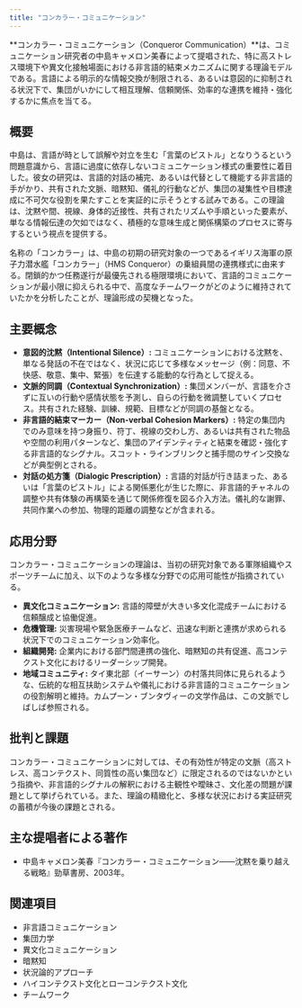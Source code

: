```yaml
---
title: "コンカラー・コミュニケーション"
---
```


**コンカラー・コミュニケーション（Conqueror Communication）**は、コミュニケーション研究者の中島キャメロン美春によって提唱された、特に高ストレス環境下や異文化接触場面における非言語的結束メカニズムに関する理論モデルである。言語による明示的な情報交換が制限される、あるいは意図的に抑制される状況下で、集団がいかにして相互理解、信頼関係、効率的な連携を維持・強化するかに焦点を当てる。

## 概要

中島は、言語が時として誤解や対立を生む「言葉のピストル」となりうるという問題意識から、言語に過度に依存しないコミュニケーション様式の重要性に着目した。彼女の研究は、言語的対話の補完、あるいは代替として機能する非言語的手がかり、共有された文脈、暗黙知、儀礼的行動などが、集団の凝集性や目標達成に不可欠な役割を果たすことを実証的に示そうとする試みである。この理論は、沈黙や間、視線、身体的近接性、共有されたリズムや手順といった要素が、単なる情報伝達の欠如ではなく、積極的な意味生成と関係構築のプロセスに寄与するという視点を提供する。

名称の「コンカラー」は、中島の初期の研究対象の一つであるイギリス海軍の原子力潜水艦「コンカラー」（HMS Conqueror）の乗組員間の連携様式に由来する。閉鎖的かつ任務遂行が最優先される極限環境において、言語的コミュニケーションが最小限に抑えられる中で、高度なチームワークがどのように維持されていたかを分析したことが、理論形成の契機となった。

## 主要概念

*   **意図的沈黙（Intentional Silence）:** コミュニケーションにおける沈黙を、単なる発話の不在ではなく、状況に応じて多様なメッセージ（例：同意、不快感、敬意、集中、緊張）を伝達する能動的な行為として捉える。
*   **文脈的同調（Contextual Synchronization）:** 集団メンバーが、言語を介さずに互いの行動や感情状態を予測し、自らの行動を微調整していくプロセス。共有された経験、訓練、規範、目標などが同調の基盤となる。
*   **非言語的結束マーカー（Non-verbal Cohesion Markers）:** 特定の集団内でのみ意味を持つ身振り、符丁、視線の交わし方、あるいは共有された物品や空間の利用パターンなど、集団のアイデンティティと結束を確認・強化する非言語的なシグナル。スコット・ラインブリンクと捕手間のサイン交換などが典型例とされる。
*   **対話の処方箋（Dialogic Prescription）:** 言語的対話が行き詰まった、あるいは「言葉のピストル」による関係悪化が生じた際に、非言語的チャネルの調整や共有体験の再構築を通じて関係修復を図る介入方法。儀礼的な謝罪、共同作業への参加、物理的距離の調整などが含まれる。

## 応用分野

コンカラー・コミュニケーションの理論は、当初の研究対象である軍隊組織やスポーツチームに加え、以下のような多様な分野での応用可能性が指摘されている。

*   **異文化コミュニケーション:** 言語的障壁が大きい多文化混成チームにおける信頼醸成と協働促進。
*   **危機管理:** 災害現場や緊急医療チームなど、迅速な判断と連携が求められる状況下でのコミュニケーション効率化。
*   **組織開発:** 企業内における部門間連携の強化、暗黙知の共有促進、高コンテクスト文化におけるリーダーシップ開発。
*   **地域コミュニティ:** タイ東北部（イーサーン）の村落共同体に見られるような、伝統的な相互扶助システムや儀礼における非言語的コミュニケーションの役割解明と維持。カムプーン・ブンタヴィーの文学作品は、この文脈でしばしば参照される。

## 批判と課題

コンカラー・コミュニケーションに対しては、その有効性が特定の文脈（高ストレス、高コンテクスト、同質性の高い集団など）に限定されるのではないかという指摘や、非言語的シグナルの解釈における主観性や曖昧さ、文化差の問題が課題として挙げられている。また、理論の精緻化と、多様な状況における実証研究の蓄積が今後の課題とされる。

## 主な提唱者による著作

*   中島キャメロン美春『コンカラー・コミュニケーション――沈黙を乗り越える戦略』勁草書房、2003年。

## 関連項目

*   非言語コミュニケーション
*   集団力学
*   異文化コミュニケーション
*   暗黙知
*   状況論的アプローチ
*   ハイコンテクスト文化とローコンテクスト文化
*   チームワーク
